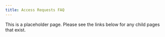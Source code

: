 ```yaml
---
title: Access Requests FAQ
---
```


This is a placeholder page. Please see the links below for any child pages that exist.
